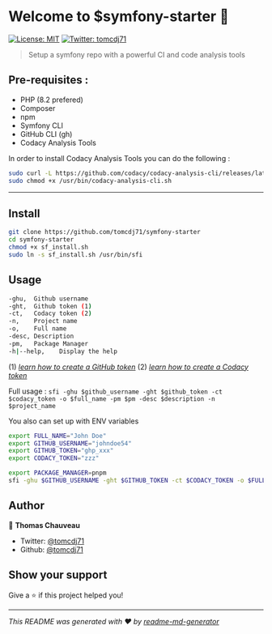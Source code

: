 # Welcome to $symfony-starter 👋
[![License: MIT](https://img.shields.io/badge/License-MIT-yellow.svg)](#)
[![Twitter: tomcdj71](https://img.shields.io/twitter/follow/tomcdj71.svg?style=social)](https://twitter.com/tomcdj71)

> Setup a symfony repo with a powerful CI and code analysis tools

## Pre-requisites :
- PHP (8.2 prefered)
- Composer
- npm
- Symfony CLI
- GitHub CLI (gh)
- Codacy Analysis Tools

In order to install Codacy Analysis Tools you can do the following : 
```sh
sudo curl -L https://github.com/codacy/codacy-analysis-cli/releases/latest/download/codacy-analysis-cli.sh > /usr/bin/codacy-analysis-cli.sh
sudo chmod +x /usr/bin/codacy-analysis-cli.sh
```
---

## Install

```sh
git clone https://github.com/tomcdj71/symfony-starter
cd symfony-starter
chmod +x sf_install.sh
sudo ln -s sf_install.sh /usr/bin/sfi
```

## Usage

```sh
-ghu,  Github username
-ght,  Github token (1)
-ct,   Codacy token (2)
-n,    Project name
-o,    Full name
-desc, Description
-pm,   Package Manager
-h|--help,    Display the help
```
(1) _[learn how to create a GitHub token](https://docs.github.com/en/authentication/keeping-your-account-and-data-secure/managing-your-personal-access-tokens)_
(2) _[learn how to create a Codacy token](https://docs.codacy.com/codacy-api/api-tokens/)_

Full usage : 
`sfi -ghu $github_username -ght $github_token -ct $codacy_token -o $full_name -pm $pm -desc $description -n $project_name` 


You also can set up with ENV variables

```sh
export FULL_NAME="John Doe"
export GITHUB_USERNAME="johndoe54"
export GITHUB_TOKEN="ghp_xxx"
export CODACY_TOKEN="zzz"

export PACKAGE_MANAGER=pnpm
sfi -ghu $GITHUB_USERNAME -ght $GITHUB_TOKEN -ct $CODACY_TOKEN -o $FULL_NAME -pm $PACKAGE_MANAGER -desc "My super project" -n "TestProject"`
```


## Author

👤 **Thomas Chauveau**

* Twitter: [@tomcdj71](https://twitter.com/tomcdj71)
* Github: [@tomcdj71](https://github.com/tomcdj71)

## Show your support

Give a ⭐️ if this project helped you!


***
_This README was generated with ❤️ by [readme-md-generator](https://github.com/kefranabg/readme-md-generator)_
